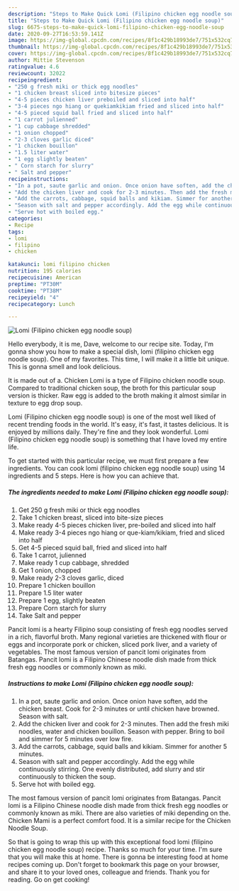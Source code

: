 ```yaml
---
description: "Steps to Make Quick Lomi (Filipino chicken egg noodle soup)"
title: "Steps to Make Quick Lomi (Filipino chicken egg noodle soup)"
slug: 6675-steps-to-make-quick-lomi-filipino-chicken-egg-noodle-soup
date: 2020-09-27T16:53:59.141Z
image: https://img-global.cpcdn.com/recipes/8f1c429b18993de7/751x532cq70/lomi-filipino-chicken-egg-noodle-soup-recipe-main-photo.jpg
thumbnail: https://img-global.cpcdn.com/recipes/8f1c429b18993de7/751x532cq70/lomi-filipino-chicken-egg-noodle-soup-recipe-main-photo.jpg
cover: https://img-global.cpcdn.com/recipes/8f1c429b18993de7/751x532cq70/lomi-filipino-chicken-egg-noodle-soup-recipe-main-photo.jpg
author: Mittie Stevenson
ratingvalue: 4.6
reviewcount: 32022
recipeingredient:
- "250 g fresh miki or thick egg noodles"
- "1 chicken breast sliced into bitesize pieces"
- "4-5 pieces chicken liver preboiled and sliced into half"
- "3-4 pieces ngo hiang or quekiamkikiam fried and sliced into half"
- "4-5 pieced squid ball fried and sliced into half"
- "1 carrot julienned"
- "1 cup cabbage shredded"
- "1 onion chopped"
- "2-3 cloves garlic diced"
- "1 chicken bouillon"
- "1.5 liter water"
- "1 egg slightly beaten"
- " Corn starch for slurry"
- " Salt and pepper"
recipeinstructions:
- "In a pot, saute garlic and onion. Once onion have soften, add the chicken breast. Cook for 2-3 minutes or until chicken have browned. Season with salt."
- "Add the chicken liver and cook for 2-3 minutes. Then add the fresh miki noodles, water and chicken bouillon. Season with pepper. Bring to boil and simmer for 5 minutes over low fire."
- "Add the carrots, cabbage, squid balls and kikiam. Simmer for another 5 minutes."
- "Season with salt and pepper accordingly. Add the egg while continuously stirring. One evenly distributed, add slurry and stir continuously to thicken the soup."
- "Serve hot with boiled egg."
categories:
- Recipe
tags:
- lomi
- filipino
- chicken

katakunci: lomi filipino chicken 
nutrition: 195 calories
recipecuisine: American
preptime: "PT30M"
cooktime: "PT38M"
recipeyield: "4"
recipecategory: Lunch

---
```



![Lomi (Filipino chicken egg noodle soup)](https://img-global.cpcdn.com/recipes/8f1c429b18993de7/751x532cq70/lomi-filipino-chicken-egg-noodle-soup-recipe-main-photo.jpg)

Hello everybody, it is me, Dave, welcome to our recipe site. Today, I'm gonna show you how to make a special dish, lomi (filipino chicken egg noodle soup). One of my favorites. This time, I will make it a little bit unique. This is gonna smell and look delicious.

It is made out of a. Chicken Lomi is a type of Filipino chicken noodle soup. Compared to traditional chicken soup, the broth for this particular soup version is thicker. Raw egg is added to the broth making it almost similar in texture to egg drop soup.

Lomi (Filipino chicken egg noodle soup) is one of the most well liked of recent trending foods in the world. It's easy, it's fast, it tastes delicious. It is enjoyed by millions daily. They're fine and they look wonderful. Lomi (Filipino chicken egg noodle soup) is something that I have loved my entire life.


To get started with this particular recipe, we must first prepare a few ingredients. You can cook lomi (filipino chicken egg noodle soup) using 14 ingredients and 5 steps. Here is how you can achieve that.

<!--inarticleads1-->

##### The ingredients needed to make Lomi (Filipino chicken egg noodle soup):

1. Get 250 g fresh miki or thick egg noodles
1. Take 1 chicken breast, sliced into bite-size pieces
1. Make ready 4-5 pieces chicken liver, pre-boiled and sliced into half
1. Make ready 3-4 pieces ngo hiang or que-kiam/kikiam, fried and sliced into half
1. Get 4-5 pieced squid ball, fried and sliced into half
1. Take 1 carrot, julienned
1. Make ready 1 cup cabbage, shredded
1. Get 1 onion, chopped
1. Make ready 2-3 cloves garlic, diced
1. Prepare 1 chicken bouillon
1. Prepare 1.5 liter water
1. Prepare 1 egg, slightly beaten
1. Prepare  Corn starch for slurry
1. Take  Salt and pepper


Pancit lomi is a hearty Filipino soup consisting of fresh egg noodles served in a rich, flavorful broth. Many regional varieties are thickened with flour or eggs and incorporate pork or chicken, sliced pork liver, and a variety of vegetables. The most famous version of pancit lomi originates from Batangas. Pancit lomi is a Filipino Chinese noodle dish made from thick fresh egg noodles or commonly known as miki. 

<!--inarticleads2-->

##### Instructions to make Lomi (Filipino chicken egg noodle soup):

1. In a pot, saute garlic and onion. Once onion have soften, add the chicken breast. Cook for 2-3 minutes or until chicken have browned. Season with salt.
1. Add the chicken liver and cook for 2-3 minutes. Then add the fresh miki noodles, water and chicken bouillon. Season with pepper. Bring to boil and simmer for 5 minutes over low fire.
1. Add the carrots, cabbage, squid balls and kikiam. Simmer for another 5 minutes.
1. Season with salt and pepper accordingly. Add the egg while continuously stirring. One evenly distributed, add slurry and stir continuously to thicken the soup.
1. Serve hot with boiled egg.


The most famous version of pancit lomi originates from Batangas. Pancit lomi is a Filipino Chinese noodle dish made from thick fresh egg noodles or commonly known as miki. There are also varieties of miki depending on the. Chicken Mami is a perfect comfort food. It is a similar recipe for the Chicken Noodle Soup. 

So that is going to wrap this up with this exceptional food lomi (filipino chicken egg noodle soup) recipe. Thanks so much for your time. I'm sure that you will make this at home. There is gonna be interesting food at home recipes coming up. Don't forget to bookmark this page on your browser, and share it to your loved ones, colleague and friends. Thank you for reading. Go on get cooking!
